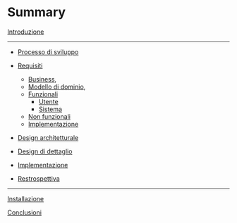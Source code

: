 # Summary

[Introduzione](./introduction.md)

---

- [Processo di sviluppo](./01-process/index.md)

- [Requisiti](./02-requirements/index.md)

  - [Business](./02-requirements/business.md),
  - [Modello di dominio](./02-requirements/domain-model.md),
  - [Funzionali](./02-requirements/functional.md)
    - [Utente]()
    - [Sistema]()
  - [Non funzionali](./02-requirements/non-functional.md)
  - [Implementazione](./02-requirements/implementation.md)

- [Design architetturale](./03-architectural-design/index.md)

- [Design di dettaglio](./04-design/index.md)

- [Implementazione](./05-implementation/index.md)

- [Restrospettiva](./06-retrospective/index.md)

---

[Installazione](./07-installation/index.md)

[Conclusioni](./08-conclusions/index.md)
